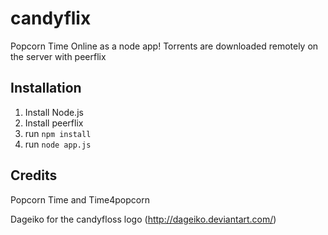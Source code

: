 candyflix
=========

Popcorn Time Online as a node app!
Torrents are downloaded remotely on the server with peerflix

Installation
-------

1. Install Node.js
2. Install peerflix
4. run `npm install`
5. run `node app.js`

Credits
-------

Popcorn Time and Time4popcorn

Dageiko for the candyfloss logo (http://dageiko.deviantart.com/)
